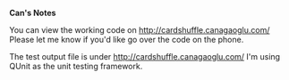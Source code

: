 <b>Can's Notes</b>

You can view the working code on http://cardshuffle.canagaoglu.com/ 
Please let me know if you'd like go over the code on the phone.


The test output file is under http://cardshuffle.canagaoglu.com/ 
I'm using QUnit as the unit testing framework.
